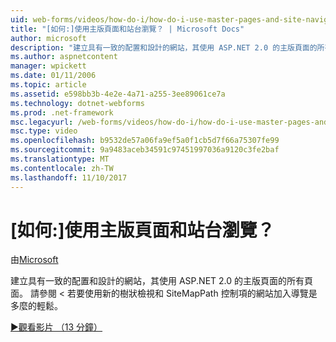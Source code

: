 ```yaml
---
uid: web-forms/videos/how-do-i/how-do-i-use-master-pages-and-site-navigation
title: "[如何:]使用主版頁面和站台瀏覽？ | Microsoft Docs"
author: microsoft
description: "建立具有一致的配置和設計的網站，其使用 ASP.NET 2.0 的主版頁面的所有頁面。 請參閱 < 若要加入至網站的導覽是多麼的輕鬆..."
ms.author: aspnetcontent
manager: wpickett
ms.date: 01/11/2006
ms.topic: article
ms.assetid: e598bb3b-4e2e-4a71-a255-3ee89061ce7a
ms.technology: dotnet-webforms
ms.prod: .net-framework
msc.legacyurl: /web-forms/videos/how-do-i/how-do-i-use-master-pages-and-site-navigation
msc.type: video
ms.openlocfilehash: b9532de57a06fa9ef5a0f1cb5d7f66a75307fe99
ms.sourcegitcommit: 9a9483aceb34591c97451997036a9120c3fe2baf
ms.translationtype: MT
ms.contentlocale: zh-TW
ms.lasthandoff: 11/10/2017
---
```

<a name="how-do-i-use-master-pages-and-site-navigation"></a>[如何:]使用主版頁面和站台瀏覽？
====================
由[Microsoft](https://github.com/microsoft)

建立具有一致的配置和設計的網站，其使用 ASP.NET 2.0 的主版頁面的所有頁面。 請參閱 < 若要使用新的樹狀檢視和 SiteMapPath 控制項的網站加入導覽是多麼的輕鬆。

[&#9654;觀看影片 （13 分鐘）](https://channel9.msdn.com/Blogs/ASP-NET-Site-Videos/how-do-i-use-master-pages-and-site-navigation)
